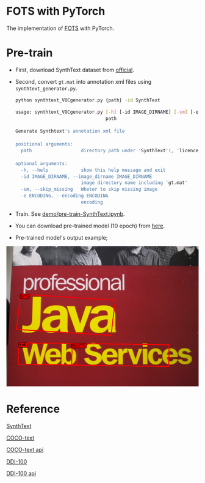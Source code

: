 # FOTS with PyTorch

The implementation of [FOTS](https://arxiv.org/abs/1801.01671) with PyTorch.

# Pre-train

- First, download SynthText dataset from [official](https://www.robots.ox.ac.uk/~vgg/data/scenetext/).

- Second, convert `gt.mat` into annotation xml files using `synthtext_generator.py`.

  ```bash
  python synthtext_VOCgenerator.py {path} -id SynthText
  ```

  ```bash
  usage: synthtext_VOCgenerator.py [-h] [-id IMAGE_DIRNAME] [-sm] [-e ENCODING]
                                   path
  
  Generate Synthtext's annotation xml file
  
  positional arguments:
    path                  directory path under 'SynthText'(, 'licence.txt')
  
  optional arguments:
    -h, --help            show this help message and exit
    -id IMAGE_DIRNAME, --image_dirname IMAGE_DIRNAME
                          image directory name including 'gt.mat'
    -sm, --skip_missing   Wheter to skip missing image
    -e ENCODING, --encoding ENCODING
                          encoding
  ```

- Train. See [demo/pre-train-SynthText.ipynb](../../demo/fots/train-synthtext.ipynb).

- You can download pre-trained model (10 epoch) from [here](https://drive.google.com/file/d/1unqLYGhbORYHHWy7UtZkHA-C-MrN19mf/view?usp=sharing).

- Pre-trained model's output example;

![pre-trained img](assets/pre-train-result.png?raw=true "pre-trained img")
<!--
# Train ICDAR2015

- First, download dataset from [official](https://rrc.cvc.uab.es/?ch=4&com=downloads).

- Second, place annotation `.txt` and `.jpg` like this;

  ```bash
  ├── Annotations (place .txt)
  └── Images (place .jpg)
  ```

- Train. See [demo/train-ICDAR2015.ipynb](../../demo/train-ICDAR2015.ipynb).

- You can download pre-trained model from [here](https://drive.google.com/file/d/1vb7xnqClTy612qay7On1K37ZyAoulxd1/view?usp=sharing).

- ICDAR's model output example;

![icdar-trained img](assets/train-icdar-result.png?raw=true "icdar-trained img")

# Convert png to jpg for Born Digital Images

```bash
$ python png2jpg ~/data/text/Born-Digital-Images/Images/ -d
Converting...	100.0%	[307/307]
finished
```

# Easy training

You can train (**your**) synthtext, coco or indar style dataset easily when you use `easy_train.py`!

Example;

```bash
python easy_train.py SynthText -r {your-synthtext-style-dataset-path} -lr 0.001
```

or

```bash
python easy_train.py COCO -r {your-coco-style-dataset-path} --focus COCO_Text --image_dir train2014 -lr 0.0005
```

```bash
usage: easy_train.py [-h] [-r DATASET_ROOTDIR [DATASET_ROOTDIR ...]]
                     [--focus FOCUS [FOCUS ...]] [--image_dir IMAGE_DIR]
                     [-ig [{difficult,strange} [{difficult,strange} ...]]]
                     [-is IMAGE_SIZE] [-n MODEL_NAME] [-w WEIGHTS_PATH]
                     [-bs BATCH_SIZE] [-nw NUM_WORKERS] [-d {cpu,cuda}]
                     [-si START_ITERATION] [-na] [-optimizer {SGD,Adam}]
                     [-lr LEARNING_RATE] [--momentum MOMENTUM]
                     [-wd WEIGHT_DECAY] [--steplr_gamma STEPLR_GAMMA]
                     [--steplr_milestones STEPLR_MILESTONES [STEPLR_MILESTONES ...]]
                     [-mi MAX_ITERATION] [-ci CHECKPOINTS_INTERVAL]
                     [--loss_alpha LOSS_ALPHA] [--neg_factor NEG_FACTOR]
                     {SynthText,COCO,ICDAR}

Easy training script for SynthText, COCO or ICDAR style dataset

positional arguments:
  {SynthText,COCO,ICDAR}
                        Dataset type

optional arguments:
  -h, --help            show this help message and exit
  -r DATASET_ROOTDIR [DATASET_ROOTDIR ...], --dataset_rootdir DATASET_ROOTDIR [DATASET_ROOTDIR ...]
                        Dataset root directory path. If dataset type is
                        'SynthText', Default is;
                        '['/home/kado/data/text/SynthText']' If dataset type
                        is 'COCO', Default is;
                        '['/home/kado/data/coco/coco2014/trainval']' If
                        dataset type is 'ICDAR', Default is;
                        '['/home/kado/data/text/ICDAR2015']'
  --focus FOCUS [FOCUS ...]
                        Image set name. if dataset type is 'COCO', Default is;
                        '['COCO_Text']'
  --image_dir IMAGE_DIR
                        Image set name. if dataset type is 'COCO', Default is;
                        'train2014'
  -ig [{difficult,strange} [{difficult,strange} ...]], --ignore [{difficult,strange} [{difficult,strange} ...]]
                        Whether to ignore object
  -is IMAGE_SIZE, --image_size IMAGE_SIZE
                        Trained model
  -n MODEL_NAME, --model_name MODEL_NAME
                        Model name, which will be used as save name
  -w WEIGHTS_PATH, --weights_path WEIGHTS_PATH
                        Pre-trained weights path. Default is pytorch's pre-
                        trained one for vgg
  -bs BATCH_SIZE, --batch_size BATCH_SIZE
                        Batch size
  -nw NUM_WORKERS, --num_workers NUM_WORKERS
                        Number of workers used in DataLoader
  -d {cpu,cuda}, --device {cpu,cuda}
                        Device for Tensor
  -si START_ITERATION, --start_iteration START_ITERATION
                        Resume training at this iteration
  -na, --no_augmentation
                        Whether to do augmentation to your dataset
  -optimizer {SGD,Adam}
                        Optimizer for training
  -lr LEARNING_RATE, --learning_rate LEARNING_RATE
                        Initial learning rate
  --momentum MOMENTUM   Momentum value for Optimizer
  -wd WEIGHT_DECAY, --weight_decay WEIGHT_DECAY
                        Weight decay for SGD
  --steplr_gamma STEPLR_GAMMA
                        Gamma for stepLR
  --steplr_milestones STEPLR_MILESTONES [STEPLR_MILESTONES ...]
                        Milestones for stepLR
  -mi MAX_ITERATION, --max_iteration MAX_ITERATION
  -ci CHECKPOINTS_INTERVAL, --checkpoints_interval CHECKPOINTS_INTERVAL
                        Checkpoints interval
  --loss_alpha LOSS_ALPHA
                        Loss's alpha
  --neg_factor NEG_FACTOR
                        Negative's factor for hard mining
```

# Test Script Example

- First create model and load weight

```python
from dl.models import TextBoxesPP
import cv2

model = TextBoxesPP(input_shape=(size[0], size[1], 3)).cuda()
print(model)
#model.load_weights('./weights/model_icdar15.pth')
model.load_weights('../../weights/train-all-stage2-batch8_i-24000.pth')
model.eval()
```

- Second, infer 

```python
image = cv2.cvtColor(cv2.imread('assets/test.png'), cv2.COLOR_BGR2RGB)
infers, imgs, orig_imgs = model.infer(image, visualize=True, toNorm=True)
for i, img in enumerate(imgs):
    cv2.imshow('result', cv2.cvtColor(img, cv2.COLOR_RGB2BGR))
    cv2.waitKey()
```

-->

# Reference

[SynthText](https://www.robots.ox.ac.uk/~vgg/data/scenetext/)

[COCO-text](https://vision.cornell.edu/se3/coco-text-2/#terms-of-use)

[COCO-text api](https://github.com/bgshih/coco-text)

[DDI-100](https://arxiv.org/pdf/1912.11658.pdf)

[DDI-100 api](https://github.com/machine-intelligence-laboratory/DDI-100)


